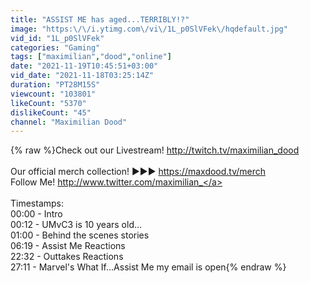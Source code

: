 ```yaml
---
title: "ASSIST ME has aged...TERRIBLY!?"
image: "https:\/\/i.ytimg.com\/vi\/1L_p0SlVFek\/hqdefault.jpg"
vid_id: "1L_p0SlVFek"
categories: "Gaming"
tags: ["maximilian","dood","online"]
date: "2021-11-19T10:45:51+03:00"
vid_date: "2021-11-18T03:25:14Z"
duration: "PT28M15S"
viewcount: "103801"
likeCount: "5370"
dislikeCount: "45"
channel: "Maximilian Dood"
---
```

{% raw %}Check out our Livestream! <a rel="nofollow" target="blank" href="http://twitch.tv/maximilian_dood">http://twitch.tv/maximilian_dood</a><br /><br />Our official merch collection! ►►► <a rel="nofollow" target="blank" href="https://maxdood.tv/merch">https://maxdood.tv/merch</a><br />Follow Me! <a rel="nofollow" target="blank" href="http://www.twitter.com/maximilian_">http://www.twitter.com/maximilian_</a><br /><br />Timestamps:<br />00:00 - Intro<br />00:12 - UMvC3 is 10 years old...<br />01:00 - Behind the scenes stories<br />06:19 - Assist Me Reactions<br />22:32 - Outtakes Reactions<br />27:11 - Marvel's What If...Assist Me my email is open{% endraw %}
